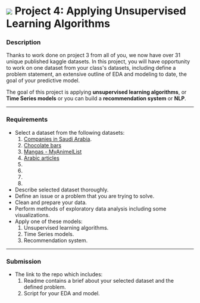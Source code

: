 # ![](https://ga-dash.s3.amazonaws.com/production/assets/logo-9f88ae6c9c3871690e33280fcf557f33.png) Project 4: Applying Unsupervised Learning Algorithms

### Description

Thanks to work done on project 3 from all of you, we now have over 31 unique published kaggle datasets. In this project, you will have opportunity to work on one dataset from your class's datasets, including define a problem statement, an extensive outline of EDA and modeling to date, the goal of your predictive model.


The goal of this project is applying **unsupervised learning algorithms**, or **Time Series models** or you can build a **recommendation system** or **NLP**.

---

### Requirements

- Select a dataset from the following datasets:
  1. [Companies in Saudi Arabia](https://www.kaggle.com/pantherxl85/companies-in-saudi-arabia-scrapped-from-zawyacom).
  2. [Chocolate bars](https://www.kaggle.com/morad98/cocoa-bars2)
  3. [Mangas - MyAnimelList ](https://www.kaggle.com/noraabdull/myanimellist-mangas)
  4. [Arabic articles](https://www.kaggle.com/surayhan/arabic-article)
  5. []()
  6. []()
  7. []()
  8. []()
- Describe selected dataset thoroughly.
- Define an issue or a problem that you are trying to solve.
- Clean and prepare your data.
- Perform methods of exploratory data analysis including some visualizations.
- Apply one of these models:
  1. Unsupervised learning algorithms.
  2. Time Series models.
  3. Recommendation system.

---

### Submission

- The link to the repo which includes:
  1. Readme contains a brief about your selected dataset and the defined problem.
  2. Script for your EDA and model.

